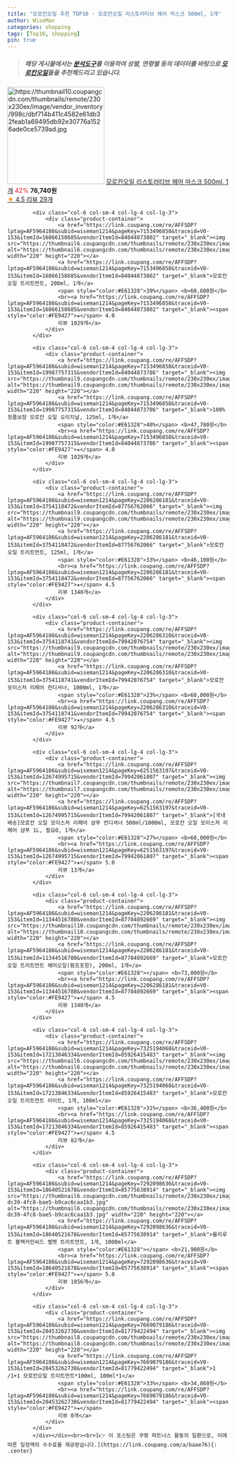 ```yaml
---
title: "모로칸오일 추천 TOP10 - 모로칸오일 리스토러티브 헤어 마스크 500ml, 1개"
author: WiseMan
categories: shopping
tags: [Top10, shopping]
pin: true
---
```


> ##### 해당 게시물에서는 [**분석도구**](https://itemscout.io/)를 이용하여 **성별**, **연령별** 등의 데이터를 바탕으로 [**모로칸오일**](https://link.coupang.com/a/baae76)들을 추천해드리고 있습니다.
<div class="container"><div class="row">
            <div class="col-6 col-sm-4 col-lg-4 col-lg-3">
                <div class="product-container">
                    <a href="https://link.coupang.com/re/AFFSDP?lptag=AF5964186&subid=wiseman1214&pageKey=7335683174&traceid=V0-153&itemId=18842810145&vendorItemId=85727971191" target="_blank"><img src="https://thumbnail10.coupangcdn.com/thumbnails/remote/230x230ex/image/vendor_inventory/998c/dbf714b411c4582e61db32feab1a69495db92e30776a1526ade0ce5739ad.jpg" alt="https://thumbnail10.coupangcdn.com/thumbnails/remote/230x230ex/image/vendor_inventory/998c/dbf714b411c4582e61db32feab1a69495db92e30776a1526ade0ce5739ad.jpg" width="220" height="220"></a>
                    <a href="https://link.coupang.com/re/AFFSDP?lptag=AF5964186&subid=wiseman1214&pageKey=7335683174&traceid=V0-153&itemId=18842810145&vendorItemId=85727971191" target="_blank">모로칸오일 리스토러티브 헤어 마스크 500ml, 1개</a>
                    <span style="color:#E61328">42%</span> <b>76,740원</b>
                    <br><a href="https://link.coupang.com/re/AFFSDP?lptag=AF5964186&subid=wiseman1214&pageKey=7335683174&traceid=V0-153&itemId=18842810145&vendorItemId=85727971191" target="_blank"><span style="color:#FE9427">★</span> 4.5
                    리뷰 29개</a>
                </div>
            </div>
            
            <div class="col-6 col-sm-4 col-lg-4 col-lg-3">
                <div class="product-container">
                    <a href="https://link.coupang.com/re/AFFSDP?lptag=AF5964186&subid=wiseman1214&pageKey=7153496858&traceid=V0-153&itemId=16866158685&vendorItemId=84044873802" target="_blank"><img src="https://thumbnail6.coupangcdn.com/thumbnails/remote/230x230ex/image/vendor_inventory/3104/f6b3605ab3f066403df5e08c744af5adb32fdd051ad64d98d9ccdfe88ff8.jpg" alt="https://thumbnail6.coupangcdn.com/thumbnails/remote/230x230ex/image/vendor_inventory/3104/f6b3605ab3f066403df5e08c744af5adb32fdd051ad64d98d9ccdfe88ff8.jpg" width="220" height="220"></a>
                    <a href="https://link.coupang.com/re/AFFSDP?lptag=AF5964186&subid=wiseman1214&pageKey=7153496858&traceid=V0-153&itemId=16866158685&vendorItemId=84044873802" target="_blank">모로칸오일 트리트먼트, 200ml, 1개</a>
                    <span style="color:#E61328">39%</span> <b>60,600원</b>
                    <br><a href="https://link.coupang.com/re/AFFSDP?lptag=AF5964186&subid=wiseman1214&pageKey=7153496858&traceid=V0-153&itemId=16866158685&vendorItemId=84044873802" target="_blank"><span style="color:#FE9427">★</span> 4.0
                    리뷰 1029개</a>
                </div>
            </div>
            
            <div class="col-6 col-sm-4 col-lg-4 col-lg-3">
                <div class="product-container">
                    <a href="https://link.coupang.com/re/AFFSDP?lptag=AF5964186&subid=wiseman1214&pageKey=7153496858&traceid=V0-153&itemId=19987757315&vendorItemId=84044873786" target="_blank"><img src="https://thumbnail9.coupangcdn.com/thumbnails/remote/230x230ex/image/vendor_inventory/082b/57a50c5540252d6205a9715255a30c589a58fffed96181afc2710e80fafd.jpg" alt="https://thumbnail9.coupangcdn.com/thumbnails/remote/230x230ex/image/vendor_inventory/082b/57a50c5540252d6205a9715255a30c589a58fffed96181afc2710e80fafd.jpg" width="220" height="220"></a>
                    <a href="https://link.coupang.com/re/AFFSDP?lptag=AF5964186&subid=wiseman1214&pageKey=7153496858&traceid=V0-153&itemId=19987757315&vendorItemId=84044873786" target="_blank">100% 정품보장 모로칸 오일 오리지날, 125ml, 1개</a>
                    <span style="color:#E61328">40%</span> <b>47,780원</b>
                    <br><a href="https://link.coupang.com/re/AFFSDP?lptag=AF5964186&subid=wiseman1214&pageKey=7153496858&traceid=V0-153&itemId=19987757315&vendorItemId=84044873786" target="_blank"><span style="color:#FE9427">★</span> 4.0
                    리뷰 1029개</a>
                </div>
            </div>
            
            <div class="col-6 col-sm-4 col-lg-4 col-lg-3">
                <div class="product-container">
                    <a href="https://link.coupang.com/re/AFFSDP?lptag=AF5964186&subid=wiseman1214&pageKey=2206286181&traceid=V0-153&itemId=3754118472&vendorItemId=87756762066" target="_blank"><img src="https://thumbnail9.coupangcdn.com/thumbnails/remote/230x230ex/image/vendor_inventory/5f5e/387ba9d75042feac61a24680d05c8be9bb5bfee4893d871b3caa6d58be06.jpg" alt="https://thumbnail9.coupangcdn.com/thumbnails/remote/230x230ex/image/vendor_inventory/5f5e/387ba9d75042feac61a24680d05c8be9bb5bfee4893d871b3caa6d58be06.jpg" width="220" height="220"></a>
                    <a href="https://link.coupang.com/re/AFFSDP?lptag=AF5964186&subid=wiseman1214&pageKey=2206286181&traceid=V0-153&itemId=3754118472&vendorItemId=87756762066" target="_blank">모로칸 오일 트리트먼트, 125ml, 1개</a>
                    <span style="color:#E61328">33%</span> <b>46,100원</b>
                    <br><a href="https://link.coupang.com/re/AFFSDP?lptag=AF5964186&subid=wiseman1214&pageKey=2206286181&traceid=V0-153&itemId=3754118472&vendorItemId=87756762066" target="_blank"><span style="color:#FE9427">★</span> 4.5
                    리뷰 1340개</a>
                </div>
            </div>
            
            <div class="col-6 col-sm-4 col-lg-4 col-lg-3">
                <div class="product-container">
                    <a href="https://link.coupang.com/re/AFFSDP?lptag=AF5964186&subid=wiseman1214&pageKey=2206286310&traceid=V0-153&itemId=3754118741&vendorItemId=79942076754" target="_blank"><img src="https://thumbnail9.coupangcdn.com/thumbnails/remote/230x230ex/image/vendor_inventory/c141/ac4bb596a1e5cfe6326d704731004e82a1eece833685d71c3f5577c378f1.jpeg" alt="https://thumbnail9.coupangcdn.com/thumbnails/remote/230x230ex/image/vendor_inventory/c141/ac4bb596a1e5cfe6326d704731004e82a1eece833685d71c3f5577c378f1.jpeg" width="220" height="220"></a>
                    <a href="https://link.coupang.com/re/AFFSDP?lptag=AF5964186&subid=wiseman1214&pageKey=2206286310&traceid=V0-153&itemId=3754118741&vendorItemId=79942076754" target="_blank">모로칸 모이스처 리페어 컨디셔너, 1000ml, 1개</a>
                    <span style="color:#E61328">23%</span> <b>60,000원</b>
                    <br><a href="https://link.coupang.com/re/AFFSDP?lptag=AF5964186&subid=wiseman1214&pageKey=2206286310&traceid=V0-153&itemId=3754118741&vendorItemId=79942076754" target="_blank"><span style="color:#FE9427">★</span> 4.5
                    리뷰 92개</a>
                </div>
            </div>
            
            <div class="col-6 col-sm-4 col-lg-4 col-lg-3">
                <div class="product-container">
                    <a href="https://link.coupang.com/re/AFFSDP?lptag=AF5964186&subid=wiseman1214&pageKey=6251563197&traceid=V0-153&itemId=12674995715&vendorItemId=79942061807" target="_blank"><img src="https://thumbnail7.coupangcdn.com/thumbnails/remote/230x230ex/image/vendor_inventory/531a/f9b998dcaa030a3d7a0188e30b2333caefecb89f49946b8237515232ee0e.jpg" alt="https://thumbnail7.coupangcdn.com/thumbnails/remote/230x230ex/image/vendor_inventory/531a/f9b998dcaa030a3d7a0188e30b2333caefecb89f49946b8237515232ee0e.jpg" width="220" height="220"></a>
                    <a href="https://link.coupang.com/re/AFFSDP?lptag=AF5964186&subid=wiseman1214&pageKey=6251563197&traceid=V0-153&itemId=12674995715&vendorItemId=79942061807" target="_blank">[국내배송]모로칸 오일 모이스처 리페어 샴푸 컨디셔너 500ml/1000ml, 모로칸 오일 모이스처 리페어 샴푸 1L, 필요O, 1개</a>
                    <span style="color:#E61328">27%</span> <b>60,000원</b>
                    <br><a href="https://link.coupang.com/re/AFFSDP?lptag=AF5964186&subid=wiseman1214&pageKey=6251563197&traceid=V0-153&itemId=12674995715&vendorItemId=79942061807" target="_blank"><span style="color:#FE9427">★</span> 5.0
                    리뷰 13개</a>
                </div>
            </div>
            
            <div class="col-6 col-sm-4 col-lg-4 col-lg-3">
                <div class="product-container">
                    <a href="https://link.coupang.com/re/AFFSDP?lptag=AF5964186&subid=wiseman1214&pageKey=2206286181&traceid=V0-153&itemId=11344516780&vendorItemId=87784892669" target="_blank"><img src="https://thumbnail10.coupangcdn.com/thumbnails/remote/230x230ex/image/vendor_inventory/6d4d/819ad0d2c7d311d71b851eb339d33e743171f49d768594d18e7893d0c537.jpg" alt="https://thumbnail10.coupangcdn.com/thumbnails/remote/230x230ex/image/vendor_inventory/6d4d/819ad0d2c7d311d71b851eb339d33e743171f49d768594d18e7893d0c537.jpg" width="220" height="220"></a>
                    <a href="https://link.coupang.com/re/AFFSDP?lptag=AF5964186&subid=wiseman1214&pageKey=2206286181&traceid=V0-153&itemId=11344516780&vendorItemId=87784892669" target="_blank">모로칸오일 트리트먼트 헤어오일(펌프포함), 200ml, 1개</a>
                    <span style="color:#E61328"></span> <b>73,000원</b>
                    <br><a href="https://link.coupang.com/re/AFFSDP?lptag=AF5964186&subid=wiseman1214&pageKey=2206286181&traceid=V0-153&itemId=11344516780&vendorItemId=87784892669" target="_blank"><span style="color:#FE9427">★</span> 4.5
                    리뷰 1340개</a>
                </div>
            </div>
            
            <div class="col-6 col-sm-4 col-lg-4 col-lg-3">
                <div class="product-container">
                    <a href="https://link.coupang.com/re/AFFSDP?lptag=AF5964186&subid=wiseman1214&pageKey=7325194068&traceid=V0-153&itemId=17213846334&vendorItemId=85926415483" target="_blank"><img src="https://thumbnail6.coupangcdn.com/thumbnails/remote/230x230ex/image/vendor_inventory/fc53/2b4600a56071c9cacba35bc5606c4125f1b5bbb1721a77bcbe67d0e43427.JPG" alt="https://thumbnail6.coupangcdn.com/thumbnails/remote/230x230ex/image/vendor_inventory/fc53/2b4600a56071c9cacba35bc5606c4125f1b5bbb1721a77bcbe67d0e43427.JPG" width="220" height="220"></a>
                    <a href="https://link.coupang.com/re/AFFSDP?lptag=AF5964186&subid=wiseman1214&pageKey=7325194068&traceid=V0-153&itemId=17213846334&vendorItemId=85926415483" target="_blank">모로칸오일 트리트먼트 라이트, 1개, 100ml</a>
                    <span style="color:#E61328">31%</span> <b>36,400원</b>
                    <br><a href="https://link.coupang.com/re/AFFSDP?lptag=AF5964186&subid=wiseman1214&pageKey=7325194068&traceid=V0-153&itemId=17213846334&vendorItemId=85926415483" target="_blank"><span style="color:#FE9427">★</span> 4.5
                    리뷰 82개</a>
                </div>
            </div>
            
            <div class="col-6 col-sm-4 col-lg-4 col-lg-3">
                <div class="product-container">
                    <a href="https://link.coupang.com/re/AFFSDP?lptag=AF5964186&subid=wiseman1214&pageKey=7292098636&traceid=V0-153&itemId=18640521678&vendorItemId=85775638914" target="_blank"><img src="https://thumbnail6.coupangcdn.com/thumbnails/remote/230x230ex/image/retail/images/2023/04/25/10/2/7a8902d3-dc39-4fc8-bae5-b9cac6caa1b3.jpg" alt="https://thumbnail6.coupangcdn.com/thumbnails/remote/230x230ex/image/retail/images/2023/04/25/10/2/7a8902d3-dc39-4fc8-bae5-b9cac6caa1b3.jpg" width="220" height="220"></a>
                    <a href="https://link.coupang.com/re/AFFSDP?lptag=AF5964186&subid=wiseman1214&pageKey=7292098636&traceid=V0-153&itemId=18640521678&vendorItemId=85775638914" target="_blank">몰리루트 블랙커민씨드 벨벳 트리트먼트, 1개, 1000ml</a>
                    <span style="color:#E61328"></span> <b>21,900원</b>
                    <br><a href="https://link.coupang.com/re/AFFSDP?lptag=AF5964186&subid=wiseman1214&pageKey=7292098636&traceid=V0-153&itemId=18640521678&vendorItemId=85775638914" target="_blank"><span style="color:#FE9427">★</span> 5.0
                    리뷰 1056개</a>
                </div>
            </div>
            
            <div class="col-6 col-sm-4 col-lg-4 col-lg-3">
                <div class="product-container">
                    <a href="https://link.coupang.com/re/AFFSDP?lptag=AF5964186&subid=wiseman1214&pageKey=7669079186&traceid=V0-153&itemId=20453262730&vendorItemId=81779422494" target="_blank"><img src="https://thumbnail8.coupangcdn.com/thumbnails/remote/230x230ex/image/vendor_inventory/e612/30d6cab73fb7a0b3b6dc787dd4f9dcb39ded67b1951abcdf0ba3d0d91dcc.png" alt="https://thumbnail8.coupangcdn.com/thumbnails/remote/230x230ex/image/vendor_inventory/e612/30d6cab73fb7a0b3b6dc787dd4f9dcb39ded67b1951abcdf0ba3d0d91dcc.png" width="220" height="220"></a>
                    <a href="https://link.coupang.com/re/AFFSDP?lptag=AF5964186&subid=wiseman1214&pageKey=7669079186&traceid=V0-153&itemId=20453262730&vendorItemId=81779422494" target="_blank">1 /1+1 모로칸오일 트리트먼트*100ml, 100ml*1</a>
                    <span style="color:#E61328">33%</span> <b>34,860원</b>
                    <br><a href="https://link.coupang.com/re/AFFSDP?lptag=AF5964186&subid=wiseman1214&pageKey=7669079186&traceid=V0-153&itemId=20453262730&vendorItemId=81779422494" target="_blank"><span style="color:#FE9427">★</span> 
                    리뷰 0개</a>
                </div>
            </div>
            </div></div><br><br>[👉 이 포스팅은 쿠팡 파트너스 활동의 일환으로, 이에 따른 일정액의 수수료를 제공받습니다.](https://link.coupang.com/a/baae76){: .center}